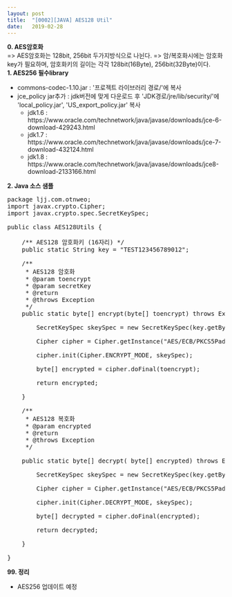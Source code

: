 ```yaml
---
layout: post
title:  "[0002][JAVA] AES128 Util"
date:   2019-02-28
---
```


**0. AES암호화**
<br>
=> AES암호화는 128bit, 256bit 두가지방식으로 나뉜다.
=> 암/복호화시에는 암호화key가 필요하며, 암호화키의 길이는 각각 128bit(16Byte), 256bit(32Byte)이다.
<br>
**1. AES256 필수library**
<ul class="circle lm20">
  <li>commons-codec-1.10.jar : '프로젝트 라이브러리 경로/'에 복사</li>
  <li>jce_policy jar추가 : jdk버전에 맞게 다운로드 후 'JDK경로/jre/lib/security/'에 'local_policy.jar', 'US_export_policy.jar' 복사
    <ul class="disc lm30">
	<li>jdk1.6 : https://www.oracle.com/technetwork/java/javase/downloads/jce-6-download-429243.html</li>
	<li>jdk1.7 : https://www.oracle.com/technetwork/java/javase/downloads/jce-7-download-432124.html</li>
	<li>jdk1.8 : https://www.oracle.com/technetwork/java/javase/downloads/jce8-download-2133166.html</li>
    </ul>
  </li>
</ul>

**2. Java 소스 샘플**
<pre class="prettyprint">
package ljj.com.otnweo;
import javax.crypto.Cipher;
import javax.crypto.spec.SecretKeySpec;

public class AES128Utils {
	
	/** AES128 암호화키 (16자리) */
	public static String key = "TEST123456789012";
	
	/**
	 * AES128 암호화
	 * @param toencrypt
	 * @param secretKey
	 * @return
	 * @throws Exception
	 */
    public static byte[] encrypt(byte[] toencrypt) throws Exception {

        SecretKeySpec skeySpec = new SecretKeySpec(key.getBytes("UTF-8"), "AES");

        Cipher cipher = Cipher.getInstance("AES/ECB/PKCS5Padding");

        cipher.init(Cipher.ENCRYPT_MODE, skeySpec);

        byte[] encrypted = cipher.doFinal(toencrypt);

        return encrypted;

    }
    
    /**
     * AES128 복호화
     * @param encrypted
     * @return
     * @throws Exception
     */
     
    public static byte[] decrypt( byte[] encrypted) throws Exception {

        SecretKeySpec skeySpec = new SecretKeySpec(key.getBytes("UTF-8"), "AES");

        Cipher cipher = Cipher.getInstance("AES/ECB/PKCS5Padding");

        cipher.init(Cipher.DECRYPT_MODE, skeySpec);

        byte[] decrypted = cipher.doFinal(encrypted);

        return decrypted;

    }    

}
</pre>

**99. 정리**
<ul class="circle lm20">
  <li>AES256 업데이트 예정</li>
</ul>

